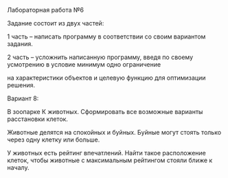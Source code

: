 Лабораторная работа №6

Задание состоит из двух частей:

1 часть – написать программу в соответствии со своим вариантом задания.

2 часть – усложнить написанную программу, введя по своему усмотрению в условие минимум одно ограничение

на характеристики объектов и целевую функцию для оптимизации решения.

Вариант 8:

В зоопарке К животных. Сформировать все возможные варианты расстановки клеток.

Животные делятся на спокойных и буйных. Буйные могут стоять только через одну клетку или больше.

У животных есть рейтинг впечатлений. Найти такое расположение клеток, чтобы животные с максимальным рейтингом стояли ближе к началу.
